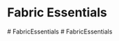 # Fabric Essentials
#   F a b r i c E s s e n t i a l s  
 #   F a b r i c E s s e n t i a l s  
 